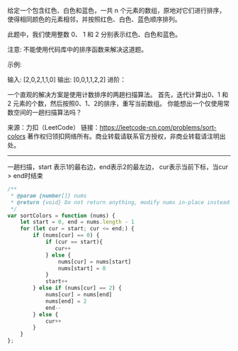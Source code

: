 给定一个包含红色、白色和蓝色，一共 n 个元素的数组，原地对它们进行排序，使得相同颜色的元素相邻，并按照红色、白色、蓝色顺序排列。

此题中，我们使用整数 0、 1 和 2 分别表示红色、白色和蓝色。

注意:
不能使用代码库中的排序函数来解决这道题。

示例:

输入: [2,0,2,1,1,0]
输出: [0,0,1,1,2,2]
进阶：

一个直观的解决方案是使用计数排序的两趟扫描算法。
首先，迭代计算出0、1 和 2 元素的个数，然后按照0、1、2的排序，重写当前数组。
你能想出一个仅使用常数空间的一趟扫描算法吗？

来源：力扣（LeetCode）
链接：https://leetcode-cn.com/problems/sort-colors
著作权归领扣网络所有。商业转载请联系官方授权，非商业转载请注明出处。

---

一趟扫描，start 表示1的最右边，end表示2的最左边， cur表示当前下标，当cur > end时结束

```javascript
/**
 * @param {number[]} nums
 * @return {void} Do not return anything, modify nums in-place instead.
 */
var sortColors = function (nums) {
    let start = 0, end = nums.length - 1
    for (let cur = start; cur <= end;) {
        if (nums[cur] == 0) {
            if (cur == start){
               cur++
            } else {
                nums[cur] = nums[start]
                nums[start] = 0
            }
            start++
        } else if (nums[cur] == 2) {
            nums[cur] = nums[end]
            nums[end] = 2
            end--
        } else {
            cur++
        }
    }
};
```
